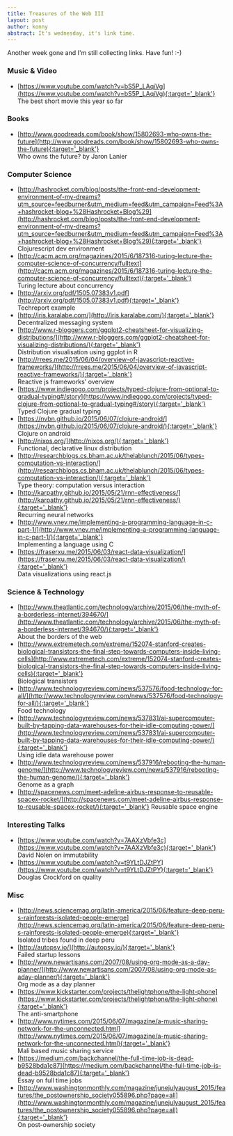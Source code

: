 ```yaml
---
title: Treasures of the Web III
layout: post
author: konny
abstract: It's wednesday, it's link time.
---
```

Another week gone and I'm still collecting links. Have fun! :-)

### Music & Video
- [https://www.youtube.com/watch?v=bS5P_LAqiVg](https://www.youtube.com/watch?v=bS5P_LAqiVg){:target='_blank'}   
    The best short movie this year so far 

### Books
- [http://www.goodreads.com/book/show/15802693-who-owns-the-future](http://www.goodreads.com/book/show/15802693-who-owns-the-future){:target='_blank'}   
    Who owns the future? by Jaron Lanier


### Computer Science
- [http://hashrocket.com/blog/posts/the-front-end-development-environment-of-my-dreams?utm_source=feedburner&utm_medium=feed&utm_campaign=Feed%3A+hashrocket-blog+%28Hashrocket+Blog%29](http://hashrocket.com/blog/posts/the-front-end-development-environment-of-my-dreams?utm_source=feedburner&utm_medium=feed&utm_campaign=Feed%3A+hashrocket-blog+%28Hashrocket+Blog%29){:target='_blank'}   
    Clojurescript dev environment
- [http://cacm.acm.org/magazines/2015/6/187316-turing-lecture-the-computer-science-of-concurrency/fulltext](http://cacm.acm.org/magazines/2015/6/187316-turing-lecture-the-computer-science-of-concurrency/fulltext){:target='_blank'}   
    Turing lecture about concurrency
- [http://arxiv.org/pdf/1505.07383v1.pdf](http://arxiv.org/pdf/1505.07383v1.pdf){:target='_blank'}   
    Techreport example
- [http://iris.karalabe.com/](http://iris.karalabe.com/){:target='_blank'}   
    Decentralized messaging system
- [http://www.r-bloggers.com/ggplot2-cheatsheet-for-visualizing-distributions/](http://www.r-bloggers.com/ggplot2-cheatsheet-for-visualizing-distributions/){:target='_blank'}   
    Distribution visualisation using ggplot in R
- [http://rrees.me/2015/06/04/overview-of-javascript-reactive-frameworks/](http://rrees.me/2015/06/04/overview-of-javascript-reactive-frameworks/){:target='_blank'}   
    Reactive js frameworks' overview
- [https://www.indiegogo.com/projects/typed-clojure-from-optional-to-gradual-typing#/story](https://www.indiegogo.com/projects/typed-clojure-from-optional-to-gradual-typing#/story){:target='_blank'}   
    Typed Clojure gradual typing
- [https://nvbn.github.io/2015/06/07/clojure-android/](https://nvbn.github.io/2015/06/07/clojure-android/){:target='_blank'}   
    Clojure on android
- [http://nixos.org/](http://nixos.org/){:target='_blank'}   
    Functional, declarative linux distribution
- [http://researchblogs.cs.bham.ac.uk/thelablunch/2015/06/types-computation-vs-interaction/](http://researchblogs.cs.bham.ac.uk/thelablunch/2015/06/types-computation-vs-interaction/){:target='_blank'}   
    Type theory: computation versus interaction
- [http://karpathy.github.io/2015/05/21/rnn-effectiveness/](http://karpathy.github.io/2015/05/21/rnn-effectiveness/){:target='_blank'}   
    Recurring neural networks
- [http://www.vnev.me/implementing-a-programming-language-in-c-part-1/](http://www.vnev.me/implementing-a-programming-language-in-c-part-1/){:target='_blank'}   
    Implementing a language using C
- [https://fraserxu.me/2015/06/03/react-data-visualization/](https://fraserxu.me/2015/06/03/react-data-visualization/){:target='_blank'}   
    Data visualizations using react.js

### Science & Technology
- [http://www.theatlantic.com/technology/archive/2015/06/the-myth-of-a-borderless-internet/394670/](http://www.theatlantic.com/technology/archive/2015/06/the-myth-of-a-borderless-internet/394670/){:target='_blank'}   
    About the borders of the web
- [http://www.extremetech.com/extreme/152074-stanford-creates-biological-transistors-the-final-step-towards-computers-inside-living-cells](http://www.extremetech.com/extreme/152074-stanford-creates-biological-transistors-the-final-step-towards-computers-inside-living-cells){:target='_blank'}   
    Biological transistors
- [http://www.technologyreview.com/news/537576/food-technology-for-all/](http://www.technologyreview.com/news/537576/food-technology-for-all/){:target='_blank'}   
    Food technology
- [http://www.technologyreview.com/news/537831/ai-supercomputer-built-by-tapping-data-warehouses-for-their-idle-computing-power/](http://www.technologyreview.com/news/537831/ai-supercomputer-built-by-tapping-data-warehouses-for-their-idle-computing-power/){:target='_blank'}   
    Using idle data warehouse power
- [http://www.technologyreview.com/news/537916/rebooting-the-human-genome/](http://www.technologyreview.com/news/537916/rebooting-the-human-genome/){:target='_blank'}   
    Genome as a graph
- [http://spacenews.com/meet-adeline-airbus-response-to-reusable-spacex-rocket/](http://spacenews.com/meet-adeline-airbus-response-to-reusable-spacex-rocket/){:target='_blank'}
    Reusable space engine

### Interesting Talks
- [https://www.youtube.com/watch?v=7AAXzVbfe3c](https://www.youtube.com/watch?v=7AAXzVbfe3c){:target='_blank'}   
    David Nolen on immutability
- [https://www.youtube.com/watch?v=t9YLtDJZtPY](https://www.youtube.com/watch?v=t9YLtDJZtPY){:target='_blank'}   
Douglas Crockford on quality

### Misc
- [http://news.sciencemag.org/latin-america/2015/06/feature-deep-peru-s-rainforests-isolated-people-emerge](http://news.sciencemag.org/latin-america/2015/06/feature-deep-peru-s-rainforests-isolated-people-emerge){:target='_blank'}   
    Isolated tribes found in deep peru
- [http://autopsy.io/](http://autopsy.io/){:target='_blank'}   
    Failed startup lessons
- [http://www.newartisans.com/2007/08/using-org-mode-as-a-day-planner/](http://www.newartisans.com/2007/08/using-org-mode-as-aday-planner/){:target='_blank'}   
    Org mode as a day planner
- [https://www.kickstarter.com/projects/thelightphone/the-light-phone](https://www.kickstarter.com/projects/thelightphone/the-light-phone){:target='_blank'}   
    The anti-smartphone
- [http://www.nytimes.com/2015/06/07/magazine/a-music-sharing-network-for-the-unconnected.html](http://www.nytimes.com/2015/06/07/magazine/a-music-sharing-network-for-the-unconnected.html){:target='_blank'}   
    Mali based music sharing service
- [https://medium.com/backchannel/the-full-time-job-is-dead-b9528bda1c87](https://medium.com/backchannel/the-full-time-job-is-dead-b9528bda1c87){:target='_blank'}   
    Essay on full time jobs
- [http://www.washingtonmonthly.com/magazine/junejulyaugust_2015/features/the_postownership_society055896.php?page=all](http://www.washingtonmonthly.com/magazine/junejulyaugust_2015/features/the_postownership_society055896.php?page=all){:target='_blank'}   
On post-ownership society

<!-- NEW -->
    


